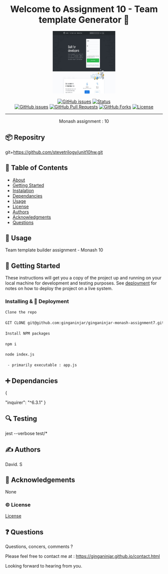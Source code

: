 <h1 align="center">Welcome to Assignment 10 - Team template Generator 👋</h1>

  <p align="center">
  <a href="https://www.github.com" rel="noopener">
 <img width=200px height=200px src="./siteimg.jpeg" alt="Assignment 10 - Team template Generator logo"></a>
</p>


<div align="center">

  [![GitHub issues](https://img.shields.io/github/followers/ginganinjar?label=Follow)](/issues)
  [![Status](https://img.shields.io/badge/status-active-success.svg)]()  
  [![GitHub issues](https://img.shields.io/github/issues/ginganinjar/unit10hw)](/issues)
  [![GitHub Pull Requests](	https://img.shields.io/github/issues-pr/ginganinjar/unit10hw)]()
  [![GitHub Forks](	https://img.shields.io/github/forks/ginganinjar/unit10hw?label=Fork)]()
  [![License](https://img.shields.io/badge/license-MIT-blue.svg)](https://opensource.org/licenses/mit-license.php)

</div>

---

<p align="center"> Monash assignment : 10


 
</p>

## :package: Repositry
git+https://github.com/stevetrilogy/unit10hw.git

## 📝 Table of Contents
- [About](#about)
- [Getting Started](#getting_started)
- [Instalation](#deployment)
- [Dependancies](#dependancies)
- [Usage](#usage)
- [License](#license)
- [Authors](#contributing)
- [Acknowledgments](#acknowledgement)
- [Questions](#questions)

## 🧐 Usage <a name = "about"></a>
Team template builder assignment - Monash 10

## 🏁 Getting Started <a name = "getting_started"></a>
These instructions will get you a copy of the project up and running on your local machine for development and testing purposes. See [deployment](#deployment) for notes on how to deploy the project on a live system.

### Installing & 🚀 Deployment <a name = "deployment"></a>

```sh
Clone the repo 

GIT CLONE git@github.com:ginganinjar/ginganinjar-monash-assignment7.git from your console.   

Install NPM packages

npm i

node index.js
 
 - primarily executable : app.js
```
## :heavy_plus_sign: Dependancies  <a name = "dependancies"></a>
{
 
 "inquirer": "^6.3.1"
}

## :mag: Testing  <a name = "built_using"></a>
jest --verbose test/*

## ✍️ Authors <a name = "contributing"></a>
David. S

## 🎉 Acknowledgements <a name = "acknowledgement"></a>
None

### :copyright: License <a name = "license"></a>

[License](https://opensource.org/licenses/mit-license.php)

## :question: Questions <a name = "<questions"></a>
Questions, concers, comments ? 

Please feel free to contact me at : https://ginganinjar.github.io/contact.html

Looking forward to hearing from you.
